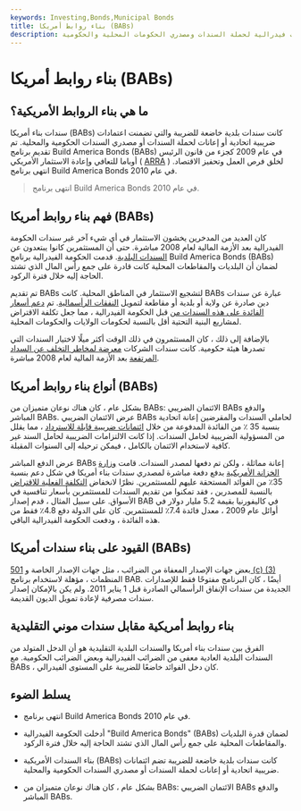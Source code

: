 ```yaml
---
keywords: Investing,Bonds,Municipal Bonds
title: بناء روابط أمريكا (BABs)
description: كانت سندات بناء أمريكا عبارة عن سندات بلدية خاضعة للضريبة تضم ائتمانات وإعانات فيدرالية لحملة السندات ومصدري الحكومات المحلية والحكومية.
---
```


# بناء روابط أمريكا (BABs)
## ما هي بناء الروابط الأمريكية؟

سندات بناء أمريكا (BABs) كانت سندات بلدية خاضعة للضريبة والتي تضمنت اعتمادات ضريبية اتحادية أو إعانات لحملة السندات أو مصدري السندات الحكومية والمحلية. تم تقديم برنامج Build America Bonds (BABs) في عام 2009 كجزء من قانون الرئيس أوباما للتعافي وإعادة الاستثمار الأمريكي ( [ARRA](/american-recovery-and-reinvestment-act) ) لخلق فرص العمل وتحفيز الاقتصاد. انتهى برنامج Build America Bonds في عام 2010.

> انتهى برنامج Build America Bonds في عام 2010.

>

## فهم بناء روابط أمريكا (BABs)

كان العديد من المدخرين يخشون الاستثمار في أي شيء آخر غير سندات الحكومة الفيدرالية بعد الأزمة المالية لعام 2008 مباشرة. حتى أن المستثمرين كانوا يبتعدون عن [السندات البلدية](/municipalbond). قدمت الحكومة الفيدرالية برنامج Build America Bonds (BABs) لضمان أن البلديات والمقاطعات المحلية كانت قادرة على جمع رأس المال الذي تشتد الحاجة إليه خلال فترة الركود.

تم تقديم BABs لتشجيع الاستثمار في المناطق المحلية. كانت BABs عبارة عن سندات دين صادرة عن ولاية أو بلدية أو مقاطعة لتمويل [النفقات الرأسمالية](/capitalexpenditure). تم [دعم أسعار الفائدة على هذه السندات من](/subsidy) قبل الحكومة الفيدرالية ، مما جعل تكلفة الاقتراض لمشاريع البنية التحتية أقل بالنسبة لحكومات الولايات والحكومات المحلية.

بالإضافة إلى ذلك ، كان المستثمرون في ذلك الوقت أكثر ميلًا لاختيار السندات التي تصدرها هيئة حكومية. كانت سندات الشركات [معرضة لمخاطر التخلف عن السداد المرتفعة](/defaultrisk) بعد الأزمة المالية لعام 2008 مباشرة.

## أنواع بناء روابط أمريكا (BABs)

بشكل عام ، كان هناك نوعان متميزان من BABs: الائتمان الضريبي BABs والدفع المباشر BABs. عرض الائتمان الضريبي BABs لحاملي السندات والمقرضين إعانة اتحادية بنسبة 35 ٪ من الفائدة المدفوعة من خلال [ائتمانات ضريبية قابلة للاسترداد](/taxcredit) ، مما يقلل من المسؤولية الضريبية لحامل السندات. إذا كانت الالتزامات الضريبية لحامل السند غير كافية لاستخدام الائتمان بالكامل ، فيمكن ترحيله إلى السنوات المقبلة.

عرض الدفع المباشر BABs إعانة مماثلة ، ولكن تم دفعها لمصدر السندات. قامت [وزارة الخزانة الأمريكية](/ustreasury) بدفع دفعة مباشرة لمصدري سندات بناء أمريكا في شكل دعم بنسبة 35٪ من الفوائد المستحقة عليهم للمستثمرين. نظرًا لانخفاض [التكلفة الفعلية للاقتراض](/costofdebt) بالنسبة للمصدرين ، فقد تمكنوا من تقديم السندات للمستثمرين بأسعار تنافسية في الأسواق. على سبيل المثال ، قدم إصدار BAB في كاليفورنيا بقيمة 5.2 مليار دولار في أوائل عام 2009 ، معدل فائدة 7.4٪ للمستثمرين. كان على الدولة دفع 4.8٪ فقط من هذه الفائدة ، ودفعت الحكومة الفيدرالية الباقي.

## القيود على بناء سندات أمريكا (BABs)

بعض جهات الإصدار المعفاة من الضرائب ، مثل جهات الإصدار الخاصة و [501 (c) (3)](/501c3-organizations) المنظمات ، مؤهلة لاستخدام برنامج BAB. أيضًا ، كان البرنامج مفتوحًا فقط للإصدارات الجديدة من سندات الإنفاق الرأسمالي الصادرة قبل 1 يناير 2011. ولم يكن بالإمكان إصدار سندات مصرفية لإعادة تمويل الديون القديمة.

## بناء روابط أمريكية مقابل سندات موني التقليدية

الفرق بين سندات بناء أمريكا والسندات البلدية التقليدية هو أن الدخل المتولد من السندات البلدية العادية معفى من الضرائب الفيدرالية وبعض الضرائب الحكومية. مع BABs ، كان دخل الفوائد خاضعًا للضريبة على المستوى الفيدرالي.

## يسلط الضوء

- انتهى برنامج Build America Bonds في عام 2010.

- أدخلت الحكومة الفيدرالية "Build America Bonds" (BABs) لضمان قدرة البلديات والمقاطعات المحلية على جمع رأس المال الذي تشتد الحاجة إليه خلال فترة الركود.

- بناء السندات الأمريكية (BABs) كانت سندات بلدية خاضعة للضريبة تضم ائتمانات ضريبية اتحادية أو إعانات لحملة السندات أو مصدري السندات الحكومية والمحلية.

- بشكل عام ، كان هناك نوعان متميزان من BABs: الائتمان الضريبي BABs والدفع المباشر BABs.

